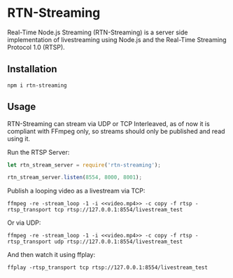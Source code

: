 # RTN-Streaming

Real-Time Node.js Streaming (RTN-Streaming) is a server side implementation of livestreaming using Node.js and the Real-Time Streaming Protocol 1.0 (RTSP).

## Installation

```
npm i rtn-streaming
```

## Usage
RTN-Streaming can stream via UDP or TCP Interleaved, as of now it is compliant with FFmpeg only, so streams should only be published and read using it.

Run the RTSP Server:

```js
let rtn_stream_server = require('rtn-streaming');

rtn_stream_server.listen(8554, 8000, 8001);
```

Publish a looping video as a livestream via TCP:

```
ffmpeg -re -stream_loop -1 -i <<video.mp4>> -c copy -f rtsp -rtsp_transport tcp rtsp://127.0.0.1:8554/livestream_test
```

Or via UDP:

```
ffmpeg -re -stream_loop -1 -i <<video.mp4>> -c copy -f rtsp -rtsp_transport udp rtsp://127.0.0.1:8554/livestream_test
```

And then watch it using ffplay:

```
ffplay -rtsp_transport tcp rtsp://127.0.0.1:8554/livestream_test
```
